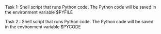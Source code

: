 Task 1: Shell script that runs Python code.
The Python code will be saved in the environment variable $PYFILE

Task 2 : Shell script that runs Python code.
The Python code will be saved in the environment variable $PYCODE




